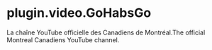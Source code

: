 # plugin.video.GoHabsGo

La chaîne YouTube officielle des Canadiens de Montréal.The official Montreal Canadiens YouTube channel.
